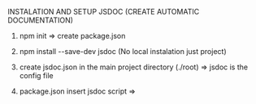 INSTALATION AND SETUP JSDOC (CREATE AUTOMATIC DOCUMENTATION) 

1. npm init => create package.json
2. npm install --save-dev jsdoc  (No local instalation just project)
3. create jsdoc.json in the main project directory (./root) => jsdoc is the config file 
4. package.json insert jsdoc script => <script tag>

    "docs": "jsdoc -c jsdoc.json"

5. create src folder and index.js file => in root project directory (index.js and any other file here are gonna be reading for bulild the documentation html file)
6. npm run docs => this creates docs folder and index.html file (this is the final documentation)
